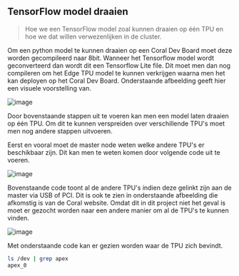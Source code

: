 ## TensorFlow model draaien

>Hoe we een TensorFlow model zoal kunnen draaien op één TPU en hoe we dat willen verwezenlijken in de cluster. 

Om een python model te kunnen draaien op een Coral Dev Board moet deze worden gecompileerd naar 8bit. Wanneer het Tensorflow model wordt geconverteerd dan wordt dit een Tensorflow Lite file. Dit moet men dan nog compileren om het Edge TPU model te kunnen verkrijgen waarna men het kan deployen op het Coral Dev Board. Onderstaande afbeelding geeft hier een visuele voorstelling van. 

![image](https://user-images.githubusercontent.com/93762886/214374448-b8a30c63-3c42-4e2d-875f-376d1d8488f4.png)

Door bovenstaande stappen uit te voeren kan men een model laten draaien op één TPU. Om dit te kunnen verspreiden over verschillende TPU's moet men nog andere stappen uitvoeren. 
 
Eerst en vooral moet de master node weten welke andere TPU's er beschikbaar zijn. Dit kan men te weten komen door volgende code uit te voeren.  

![image](https://user-images.githubusercontent.com/93762886/214376031-180896f0-e437-47cf-a569-2439c7b59329.png)

Bovenstaande code toont al de andere TPU's indien deze gelinkt zijn aan de master via USB of PCI. Dit is ook te zien in onderstaande afbeelding die afkomstig is van de Coral website. Omdat dit in dit project niet het geval is moet er gezocht worden naar een andere manier om al de TPU's te kunnen vinden. 


![image](https://user-images.githubusercontent.com/93762886/214379325-fc20026c-2761-49a9-97b7-fa01eea2135b.png)

Met onderstaande code kan er gezien worden waar de TPU zich bevindt. 

```bash
ls /dev | grep apex
apex_0
```

